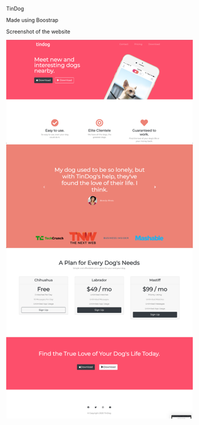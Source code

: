 TinDog

Made using Boostrap 

Screenshot of the website

![](screenshots/ss_01.png)
![](screenshots/ss_02.png)
![](screenshots/ss_03.png)
![](screenshots/ss_04.png)
